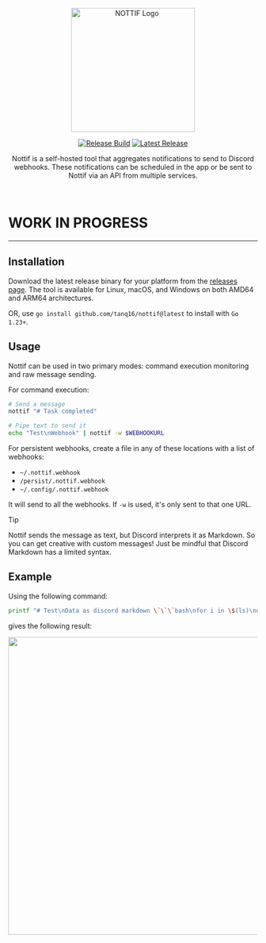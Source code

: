 <p align="center">
  <img src=".github/assets/logo.png" alt="NOTTIF Logo" width="250"/>
</p>

<p align="center">
  <a href="https://github.com/tanq16/nottif/actions/workflows/release.yml"><img src="https://github.com/tanq16/nottif/actions/workflows/release.yml/badge.svg" alt="Release Build"></a>&nbsp;<a href="https://github.com/tanq16/nottif/releases/latest"><img src="https://img.shields.io/github/v/release/tanq16/nottif" alt="Latest Release"></a>
</p>

<p align="center">
Nottif is a self-hosted tool that aggregates notifications to send to Discord webhooks. These notifications can be scheduled in the app or be sent to Nottif via an API from multiple services.
</p><br>


# WORK IN PROGRESS


-------



## Installation

Download the latest release binary for your platform from the [releases page](https://github.com/tanq16/nottif/releases). The tool is available for Linux, macOS, and Windows on both AMD64 and ARM64 architectures.

OR, use `go install github.com/tanq16/nottif@latest` to install with `Go 1.23+`.

## Usage

Nottif can be used in two primary modes: command execution monitoring and raw message sending.

For command execution:

```bash
# Send a message
nottif "# Task completed"

# Pipe text to send it
echo "Test\nWebhook" | nottif -w $WEBHOOKURL
```

For persistent webhooks, create a file in any of these locations with a list of webhooks:

- `~/.nottif.webhook`
- `/persist/.nottif.webhook`
- `~/.config/.nottif.webhook`

It will send to all the webhooks. If `-w` is used, it's only sent to that one URL.

> [!TIP]
> Nottif sends the message as text, but Discord interprets it as Markdown. So you can get creative with custom messages! Just be mindful that Discord Markdown has a limited syntax.

## Example

Using the following command:

```bash
printf "# Test\nData as discord markdown \`\`\`bash\nfor i in \$(ls)\ndo\n    echo \$i\ndone\n\`\`\`\n\nBullet lists are also supported -\n- item 1\n- \`inline code\` item 2\n- **bold** item 3\n\n[Notiff](https://github.com/tanq16/nottif) is a GitHub link\!" | nottif
```

gives the following result:

<img src=".github/assets/example.png" width="600">
